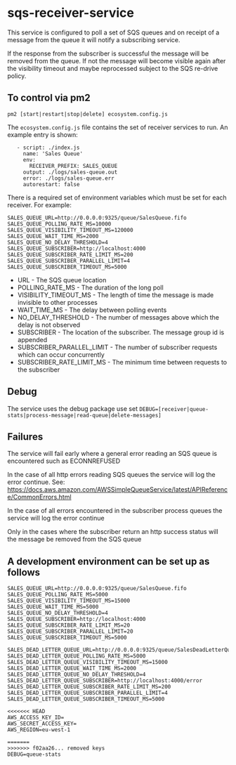 # sqs-receiver-service

This service is configured to poll a set of SQS queues and on receipt of a message from the queue it will notify a subscribing service.

If the response from the subscriber is successful the message will be removed from the queue. If not the message will become visible again after the visibility timeout and maybe reprocessed subject to the SQS re-drive policy.

## To control via pm2

`pm2 [start|restart|stop|delete] ecosystem.config.js`

The `ecosystem.config.js` file contains the set of receiver services to run. An example entry is shown:

```apps:
   - script: ./index.js
     name: 'Sales Queue'
     env:
       RECEIVER_PREFIX: SALES_QUEUE
     output: ./logs/sales-queue.out
     error: ./logs/sales-queue.err
     autorestart: false
```

There is a required set of environment variables which must be set for each receiver. For example:

```
SALES_QUEUE_URL=http://0.0.0.0:9325/queue/SalesQueue.fifo
SALES_QUEUE_POLLING_RATE_MS=10000
SALES_QUEUE_VISIBILITY_TIMEOUT_MS=120000
SALES_QUEUE_WAIT_TIME_MS=2000
SALES_QUEUE_NO_DELAY_THRESHOLD=4
SALES_QUEUE_SUBSCRIBER=http://localhost:4000
SALES_QUEUE_SUBSCRIBER_RATE_LIMIT_MS=200
SALES_QUEUE_SUBSCRIBER_PARALLEL_LIMIT=4
SALES_QUEUE_SUBSCRIBER_TIMEOUT_MS=5000
```

- URL - The SQS queue location
- POLLING_RATE_MS - The duration of the long poll
- VISIBILITY_TIMEOUT_MS - The length of time the message is made invisible to other processes
- WAIT_TIME_MS - The delay between polling events
- NO_DELAY_THRESHOLD - The number of messages above which the delay is not observed
- SUBSCRIBER - The location of the subscriber. The message group id is appended
- SUBSCRIBER_PARALLEL_LIMIT - The number of subscriber requests which can occur concurrently
- SUBSCRIBER_RATE_LIMIT_MS - The minimum time between requests to the subscriber

## Debug

The service uses the debug package use set `DEBUG=[receiver|queue-stats|process-message|read-queue|delete-messages]`

## Failures

The service will fail early where a general error reading an SQS queue is encountered such as ECONNREFUSED

In the case of all http errors reading SQS queues the service will log the error continue.
See: https://docs.aws.amazon.com/AWSSimpleQueueService/latest/APIReference/CommonErrors.html

In the case of all errors encountered in the subscriber process queues the service will log the error continue

Only in the cases where the subscriber return an http success status will the message be removed from the SQS queue

## A development environment can be set up as follows

```
SALES_QUEUE_URL=http://0.0.0.0:9325/queue/SalesQueue.fifo
SALES_QUEUE_POLLING_RATE_MS=5000
SALES_QUEUE_VISIBILITY_TIMEOUT_MS=15000
SALES_QUEUE_WAIT_TIME_MS=5000
SALES_QUEUE_NO_DELAY_THRESHOLD=4
SALES_QUEUE_SUBSCRIBER=http://localhost:4000
SALES_QUEUE_SUBSCRIBER_RATE_LIMIT_MS=20
SALES_QUEUE_SUBSCRIBER_PARALLEL_LIMIT=20
SALES_QUEUE_SUBSCRIBER_TIMEOUT_MS=5000

SALES_DEAD_LETTER_QUEUE_URL=http://0.0.0.0:9325/queue/SalesDeadLetterQueue.fifo
SALES_DEAD_LETTER_QUEUE_POLLING_RATE_MS=5000
SALES_DEAD_LETTER_QUEUE_VISIBILITY_TIMEOUT_MS=15000
SALES_DEAD_LETTER_QUEUE_WAIT_TIME_MS=2000
SALES_DEAD_LETTER_QUEUE_NO_DELAY_THRESHOLD=4
SALES_DEAD_LETTER_QUEUE_SUBSCRIBER=http://localhost:4000/error
SALES_DEAD_LETTER_QUEUE_SUBSCRIBER_RATE_LIMIT_MS=200
SALES_DEAD_LETTER_QUEUE_SUBSCRIBER_PARALLEL_LIMIT=4
SALES_DEAD_LETTER_QUEUE_SUBSCRIBER_TIMEOUT_MS=5000

<<<<<<< HEAD
AWS_ACCESS_KEY_ID=
AWS_SECRET_ACCESS_KEY=
AWS_REGION=eu-west-1

=======
>>>>>>> f02aa26... removed keys
DEBUG=queue-stats
```
